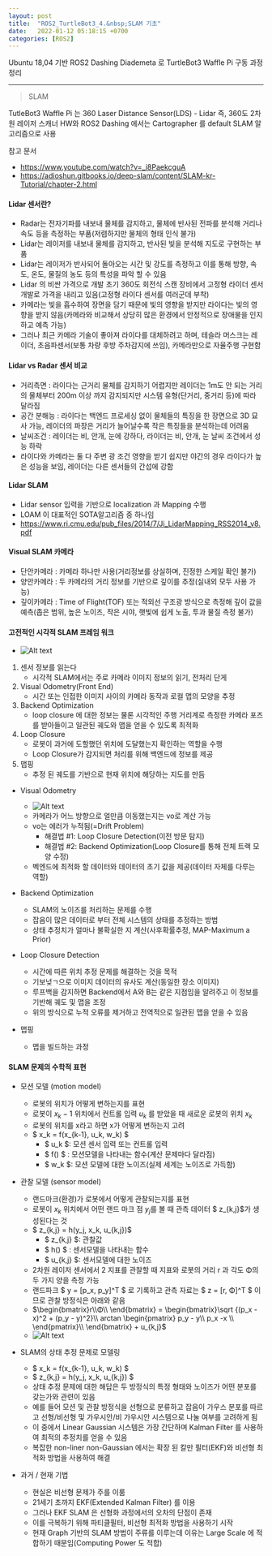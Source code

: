 ```yaml
---
layout: post
title:  "ROS2_TurtleBot3_4.&nbsp;SLAM 기초"
date:   2022-01-12 05:18:15 +0700
categories: [ROS2]
---
```


Ubuntu 18,04 기반 ROS2 Dashing Diademeta 로 TurtleBot3 Waffle Pi 구동 과정 정리

---

> SLAM

TutleBot3 Waffle Pi 는 360 Laser Distance Sensor(LDS) - Lidar 즉, 360도 2차원 레이저 스캐너 HW와 ROS2 Dashing 에서는 Cartographer 를 default SLAM 알고리즘으로 사용

참고 문서

- https://www.youtube.com/watch?v=_i8PaekcguA
- https://adioshun.gitbooks.io/deep-slam/content/SLAM-kr-Tutorial/chapter-2.html


#### Lidar 센서란?

- Radar는 전자기파를 내보내 물체를 감지하고, 물체에 반사된 전파를 분석해 거리나 속도 등을 측정하는 부품(저렴하지만 물체의 형태 인식 불가)
- Lidar는 레이저를 내보내 물체를 감지하고, 반사된 빛을 분석해 지도로 구현하는 부품
- Lidar는 레이저가 반사되어 돌아오는 시간 및 강도를 측정하고 이를 통해 방향, 속도, 온도, 물질의 농도 등의 특성을 파악 할 수 있음
- Lidar 의 비싼 가격으로 개발 초기 360도 회전식 스캔 장비에서 고정형 라이더 센서 개발로 가격을 내리고 있음(고정형 라이다 센서를 여러군데 부착)
- 카메라는 빛을 흡수하여 장면을 담기 때문에 빛의 영향을 받지만 라이다는 빛의 영향을 받지 않음(카메라와 비교해서 상당히 많은 환경에서 안정적으로 장애물을 인지하고 예측 가능)
- 그러나 최근 카메라 기술이 좋아져 라이다를 대체하려고 하며, 테슬라 머스크는 레이더, 초음파센서(보통 차량 후방 주차감지에 쓰임), 카메라만으로 자율주행 구현함

#### Lidar vs Radar 센서 비교

- 거리측면 : 라이다는 근거리 물체를 감지하기 어렵지만 레이더는 1m도 안 되는 거리의 물체부터 200m 이상 까지 감지되지만 시스템 유형(단거리, 중거리 등)에 따라 달라짐
- 공간 분해능 : 라이다는 백엔드 프로세싱 없이 물체들의 특징을 한 장면으로 3D 묘사 가능, 레이더의 파장은 거리가 늘어날수록 작은 특징들을 분석하는데 어려움
- 날씨조건 : 레이더는 비, 안개, 눈에 강하다, 라이더는 비, 안개, 눈 날씨 조건에서 성능 하락
- 라이다와 카메라는 둘 다 주변 광 조건 영향을 받기 쉽지만 야간의 경우 라이다가 높은 성능을 보임, 레이더는 다른 센서들의 간섭에 강함

#### Lidar SLAM

- Lidar sensor 입력을 기반으로 localization 과 Mapping 수행
- LOAM 이 대표적인 SOTA알고리즘 중 하나임
- https://www.ri.cmu.edu/pub_files/2014/7/Ji_LidarMapping_RSS2014_v8.pdf

#### Visual SLAM 카메라

- 단안카메라 : 카메라 하나만 사용(거리정보를 상실하며, 진정한 스케일 확인 불가)
- 양안카메라 : 두 카메라의 거리 정보를 기반으로 깊이를 추정(실내외 모두 사용 가능)
- 깊이카메라 : Time of Flight(TOF) 또는 적외선 구조광 방식으로 측정해 깊이 값을 예측(좁은 범위, 높은 노이즈, 작은 시야, 햇빛에 쉽게 노출, 투과 물질 측정 불가)

#### 고전적인 시각적 SLAM 프레임 워크

- ![Alt text](http://leesangwon0114.github.io/static/img/ROS2/4.2.png)

1. 센서 정보를 읽는다
    - 시각적 SLAM에서는 주로 카메라 이미지 정보의 읽기, 전처리 단게
2. Visual Odometry(Front End)
    - 시간 또는 인접한 이미지 사이의 카메라 동작과 로컬 맵의 모양을 추정
3. Backend Optimization
    - loop closure 에 대한 정보는 물론 시각적인 주행 거리계로 측정한 카메라 포즈를 받아들이고 일관된 궤도와 맵을 얻을 수 있도록 최적화
4. Loop Closure
    - 로봇이 과거에 도할했던 위치에 도달했는지 확인하는 역할을 수행
    - Loop Closure가 감지되면 처리를 위해 백엔드에 정보를 제공
5. 맵핑
    - 추정 된 궤도를 기반으로 현재 위치에 해당하는 지도를 만듬

- Visual Odometry
    - ![Alt text](http://leesangwon0114.github.io/static/img/ROS2/4.3.png)
    - 카메라가 어느 방향으로 얼만큼 이동했는지는 vo로 계산 가능
    - vo는 에러가 누적됨(=Drift Problem)
        - 해결법 #1: Loop Closure Detection(이전 방문 탐지)
        - 해결법 #2: Backend Optimization(Loop Closure를 통해 전체 트랙 모양 수정)
    - 벡엔드에 최적화 할 데이터와 데이터의 초기 값을 제공(데이터 자체를 다루는 역할)

- Backend Optimization
    - SLAM의 노이즈를 처리하는 문제를 수행
    - 잡음이 많은 데이터로 부터 전체 시스템의 상태를 추정하는 방법
    - 상태 추정치가 얼마나 불확실한 지 계산(사후확률추정, MAP-Maximum a Prior)

- Loop Closure Detection
    - 시간에 따른 위치 추정 문제를 해결하는 것을 목적
    - 기보넞ㄱ으로 이미지 데이터의 유사도 계산(동일한 장소 이미지)
    - 루프백을 감지하면 Backend에서 A와 B는 같은 지점임을 알려주고 이 정보를 기반해 궤도 및 맵을 조정
    - 위의 방식으로 누적 오류를 제거하고 전역적으로 일관된 맵을 얻을 수 있음

- 맵핑
    - 맵을 빌드하는 과정

#### SLAM 문제의 수학적 표현

* 모션 모델 (motion model)
    - 로봇의 위치가 어떻게 변하는지를 표현
    - 로봇이 $x_k-1$ 위치에서 컨트롤 입력 $u_k$ 를 받았을 때 새로운 로봇의 위치 $x_k$
    - 로봇의 위치를 x라고 하면 x가 어떻게 변하는지 고려
    - $ x_k = f(x_{k-1}, u_k, w_k) $
        + $ u_k $: 모션 센서 입력 또는 컨트롤 입력
        + $ f() $ : 모션모델을 나타내는 함수(계산 문제마다 달라짐)
        + $ w_k $: 모션 모델에 대한 노이즈(실제 세계는 노이즈로 가득함)

* 관찰 모델 (sensor model)
    - 랜드마크(환경)가 로봇에서 어떻게 관찰되는지를 표현
    - 로봇이 $x_k$ 위치에서 어떤 랜드 마크 점 $y_j$를 볼 때 관측 데이터 $ z_{k,j}$가 생성된다는 것
    - $ z_{k,j} = h(y_j, x_k, u_{k,j})$
        + $ z_{k,j} $: 관찰값
        + $ h() $ : 센서모델을 나타내는 함수
        + $ u_{k,j} $: 센서모델에 대한 노이즈
    - 2차원 레이저 센서에서 2 지표를 관찰할 때 지표와 로봇의 거리 r 과 각도 Φ의 두 가지 양을 측정 가능
    - 랜드파크 $ y = [p_x, p_y]^T $ 로 기록하고 관측 자료는 $ z = [r, Φ]^T $ 이므로 관찰 방정식은 아래와 같음
    - $\begin{bmatrix}r\\Φ\\ \end{bmatrix} = \begin{bmatrix}\sqrt {(p_x - x)^2 + (p_y - y)^2}\\ arctan \begin{pmatrix} p_y - y\\ p_x -x \\ \end{pmatrix}\\ \end{bmatrix} + u_{k,j}$
    - ![Alt text](http://leesangwon0114.github.io/static/img/ROS2/4.1.png)

* SLAM의 상태 추정 문제로 모델링
    - $ x_k = f(x_{k-1}, u_k, w_k) $
    - $ z_{k,j} = h(y_j, x_k, u_{k,j}) $
    - 상태 추정 문제에 대한 해답은 두 방정식의 특정 형태와 노이즈가 어떤 분포를 갖는가와 관련이 있음
    - 예를 들어 모션 및 관찰 방정식을 선형으로 분류하고 잡음이 가우스 분포를 따르고 선형/비선형 및 가우시안/비 가우시안 시스템으로 나눌 여부를 고려하게 됨
    - 이 중에서 Linear Gaussian 시스템은 가장 간단하며 Kalman Filter 를 사용하여 최적의 추정치를 얻을 수 있음
    - 복잡한 non-liner non-Gaussian 에서는 확장 된 칼만 필터(EKF)와 비선형 최적화 방법을 사용하여 해결

* 과거 / 현재 기법
    - 현실은 비선형 문제가 주를 이룸
    - 21세기 초까지 EKF(Extended Kalman Filter) 를 이용
    - 그러나 EKF SLAM 은 선형화 과정에서의 오차의 단점이 존재
    - 이를 극복하기 위해 파티클필터, 비선형 최적화 방법을 사용하기 시작
    - 현재 Graph 기반의 SLAM 방법이 주류를 이루는데 이유는 Large Scale 에 적합하기 때문임(Computing Power 도 적합)
